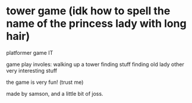 # tower game (idk how to spell the name of the princess lady with long hair)
 platformer game IT 

 game play involes:
   walking up a tower
   finding stuff
   finding old lady
   other very interesting stuff

  the game is very fun! (trust me)

  made by samson, and a little bit of joss.
  
